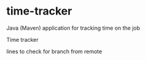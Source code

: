 # time-tracker
Java (Maven) application for tracking time on the job

Time tracker

lines to check for branch from remote